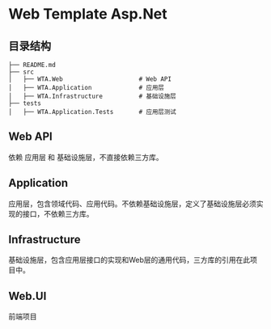 # Web Template Asp.Net

## 目录结构

```
├── README.md
├── src
│   ├── WTA.Web                     # Web API
│   ├── WTA.Application             # 应用层
│   ├── WTA.Infrastructure          # 基础设施层
├── tests
│   ├── WTA.Application.Tests       # 应用层测试
```

## Web API

依赖 应用层 和 基础设施层，不直接依赖三方库。

## Application

应用层，包含领域代码、应用代码。不依赖基础设施层，定义了基础设施层必须实现的接口，不依赖三方库。

## Infrastructure

基础设施层，包含应用层接口的实现和Web层的通用代码，三方库的引用在此项目中。

## Web.UI

前端项目






